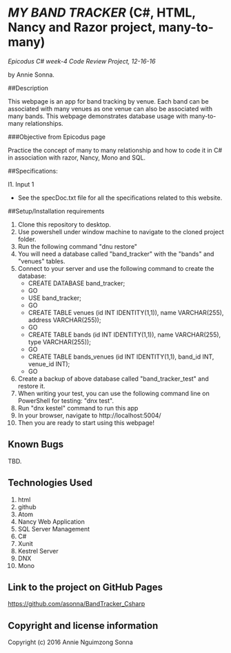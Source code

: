 # _MY BAND TRACKER_ (C#, HTML, Nancy and Razor project, many-to-many)

_*Epicodus C# week-4 Code Review Project, 12-16-16*_

by Annie Sonna.


##Description

This webpage is an app for band tracking by venue. Each band can be associated with many venues as one venue can also be associated with many bands. This webpage demonstrates database usage with many-to-many relationships.


###Objective from Epicodus page

Practice the concept of many to many relationship and how to code it in C# in association with razor, Nancy, Mono and SQL.


##Specifications:

I1. Input 1
 - See the specDoc.txt file for all the specifications related to this website.

##Setup/Installation requirements

1. Clone this repository to desktop.
2. Use powershell under window machine to navigate to the cloned project folder.
3. Run the following command "dnu restore"
4. You will need a database called "band_tracker" with the "bands" and "venues" tables.
5. Connect to your server and use the following command to create the database:
     - CREATE DATABASE band_tracker;
     - GO
     - USE band_tracker;
     - GO
     - CREATE TABLE venues (id INT IDENTITY(1,1)), name VARCHAR(255), address VARCHAR(255));
     - GO
     - CREATE TABLE bands (id INT IDENTITY(1,1)), name VARCHAR(255), type VARCHAR(255));
     - GO
     - CREATE TABLE bands_venues (id INT IDENTITY(1,1), band_id INT, venue_id INT);
     - GO
6. Create a backup of above database called "band_tracker_test" and restore it.
7. When writing your test, you can use the following command line on PowerShell for testing: "dnx test".  
8. Run "dnx kestel" command to run this app
9. In your browser, navigate to http://localhost:5004/
10. Then you are ready to start using this webpage!

## Known Bugs
TBD.


## Technologies Used

1. html
2. github
3. Atom
4. Nancy Web Application
5. SQL Server Management
6. C#
7. Xunit
8. Kestrel Server
9. DNX
10. Mono


## Link to the project on GitHub Pages

https://github.com/asonna/BandTracker_Csharp


## Copyright and license information

Copyright (c) 2016 Annie Nguimzong Sonna
